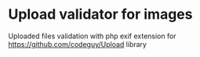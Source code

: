 Upload validator for images
===========================

Uploaded files validation with php exif extension for https://github.com/codeguy/Upload library